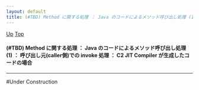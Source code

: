 ```yaml
---
layout: default
title: (#TBD) Method に関する処理 ： Java のコードによるメソッド呼び出し処理 (1) ： 呼び出し元(caller側)での invoke 処理 ： C2 JIT Compiler が生成したコードの場合
---
```

[Up](no3059lvH.html) [Top](../index.html)

#### (#TBD) Method に関する処理 ： Java のコードによるメソッド呼び出し処理 (1) ： 呼び出し元(caller側)での invoke 処理 ： C2 JIT Compiler が生成したコードの場合

--- 
#Under Construction





